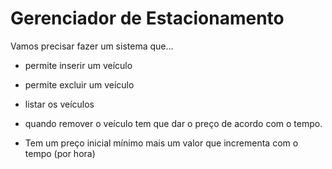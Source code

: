 # Gerenciador de Estacionamento

Vamos precisar fazer um sistema que...

- permite inserir um veículo
- permite excluir um veículo
- listar os veículos

- quando remover o veículo tem que dar o preço de acordo com o tempo.

- Tem um preço inicial mínimo mais um valor que incrementa com o tempo (por hora)